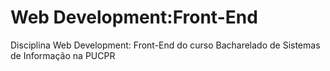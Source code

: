 # Web Development:Front-End
 Disciplina Web Development: Front-End do curso Bacharelado de Sistemas de Informação na PUCPR
